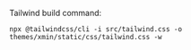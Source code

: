 Tailwind build command:



```
npx @tailwindcss/cli -i src/tailwind.css -o themes/xmin/static/css/tailwind.css -w
```